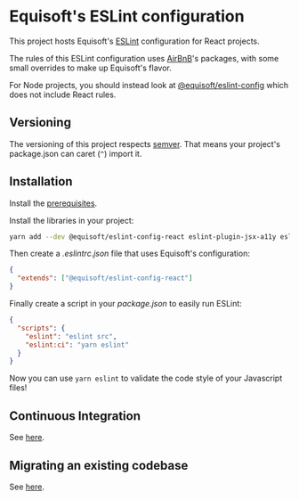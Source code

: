 # Equisoft's ESLint configuration

This project hosts Equisoft's [ESLint](https://eslint.org/) configuration for React projects.

The rules of this ESLint configuration uses [AirBnB](https://github.com/airbnb/javascript/tree/master/packages/eslint-config-airbnb)'s packages, with some small overrides to make up Equisoft's flavor.

For Node projects, you should instead look at [@equisoft/eslint-config](https://www.npmjs.com/package/@equisoft/eslint-config) which does not include React rules.

## Versioning

The versioning of this project respects [semver](https://semver.org/). That means your project's package.json can caret (`^`) import it.

## Installation

Install the [prerequisites](../eslint-config/README.md#prerequisities).

Install the libraries in your project:

```bash
yarn add --dev @equisoft/eslint-config-react eslint-plugin-jsx-a11y eslint-plugin-react eslint-plugin-react-hooks  
```

Then create a _.eslintrc.json_ file that uses Equisoft's configuration:

```json
{
  "extends": ["@equisoft/eslint-config-react"]
}
```

Finally create a script in your _package.json_ to easily run ESLint:

```json
{
  "scripts": {
    "eslint": "eslint src",
    "eslint:ci": "yarn eslint"
  }
}
```

Now you can use `yarn eslint` to validate the code style of your Javascript files!

## Continuous Integration
See [here](../eslint-config/README.md#continuous-integration).

## Migrating an existing codebase
See [here](../eslint-config/README.md#migrating-an-existing-codebase).
